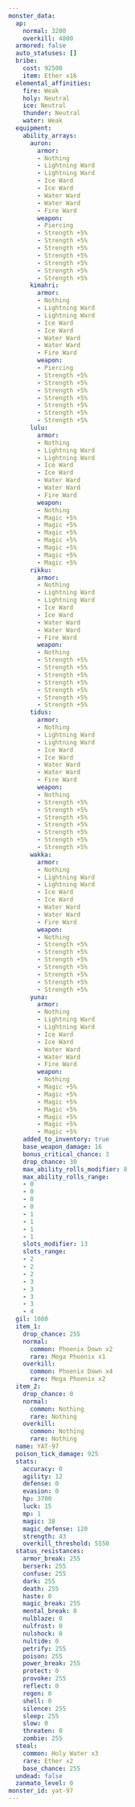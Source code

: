 ```yaml
---
monster_data:
  ap:
    normal: 3200
    overkill: 4800
  armored: false
  auto_statuses: []
  bribe:
    cost: 92500
    item: Ether x16
  elemental_affinities:
    fire: Weak
    holy: Neutral
    ice: Neutral
    thunder: Neutral
    water: Weak
  equipment:
    ability_arrays:
      auron:
        armor:
        - Nothing
        - Lightning Ward
        - Lightning Ward
        - Ice Ward
        - Ice Ward
        - Water Ward
        - Water Ward
        - Fire Ward
        weapon:
        - Piercing
        - Strength +5%
        - Strength +5%
        - Strength +5%
        - Strength +5%
        - Strength +5%
        - Strength +5%
        - Strength +5%
      kimahri:
        armor:
        - Nothing
        - Lightning Ward
        - Lightning Ward
        - Ice Ward
        - Ice Ward
        - Water Ward
        - Water Ward
        - Fire Ward
        weapon:
        - Piercing
        - Strength +5%
        - Strength +5%
        - Strength +5%
        - Strength +5%
        - Strength +5%
        - Strength +5%
        - Strength +5%
      lulu:
        armor:
        - Nothing
        - Lightning Ward
        - Lightning Ward
        - Ice Ward
        - Ice Ward
        - Water Ward
        - Water Ward
        - Fire Ward
        weapon:
        - Nothing
        - Magic +5%
        - Magic +5%
        - Magic +5%
        - Magic +5%
        - Magic +5%
        - Magic +5%
        - Magic +5%
      rikku:
        armor:
        - Nothing
        - Lightning Ward
        - Lightning Ward
        - Ice Ward
        - Ice Ward
        - Water Ward
        - Water Ward
        - Fire Ward
        weapon:
        - Nothing
        - Strength +5%
        - Strength +5%
        - Strength +5%
        - Strength +5%
        - Strength +5%
        - Strength +5%
        - Strength +5%
      tidus:
        armor:
        - Nothing
        - Lightning Ward
        - Lightning Ward
        - Ice Ward
        - Ice Ward
        - Water Ward
        - Water Ward
        - Fire Ward
        weapon:
        - Nothing
        - Strength +5%
        - Strength +5%
        - Strength +5%
        - Strength +5%
        - Strength +5%
        - Strength +5%
        - Strength +5%
      wakka:
        armor:
        - Nothing
        - Lightning Ward
        - Lightning Ward
        - Ice Ward
        - Ice Ward
        - Water Ward
        - Water Ward
        - Fire Ward
        weapon:
        - Nothing
        - Strength +5%
        - Strength +5%
        - Strength +5%
        - Strength +5%
        - Strength +5%
        - Strength +5%
        - Strength +5%
      yuna:
        armor:
        - Nothing
        - Lightning Ward
        - Lightning Ward
        - Ice Ward
        - Ice Ward
        - Water Ward
        - Water Ward
        - Fire Ward
        weapon:
        - Nothing
        - Magic +5%
        - Magic +5%
        - Magic +5%
        - Magic +5%
        - Magic +5%
        - Magic +5%
        - Magic +5%
    added_to_inventory: true
    base_weapon_damage: 16
    bonus_critical_chance: 3
    drop_chance: 30
    max_ability_rolls_modifier: 8
    max_ability_rolls_range:
    - 0
    - 0
    - 0
    - 0
    - 1
    - 1
    - 1
    - 1
    slots_modifier: 13
    slots_range:
    - 2
    - 2
    - 2
    - 3
    - 3
    - 3
    - 3
    - 4
  gil: 1080
  item_1:
    drop_chance: 255
    normal:
      common: Phoenix Down x2
      rare: Mega Phoenix x1
    overkill:
      common: Phoenix Down x4
      rare: Mega Phoenix x2
  item_2:
    drop_chance: 0
    normal:
      common: Nothing
      rare: Nothing
    overkill:
      common: Nothing
      rare: Nothing
  name: YAT-97
  poison_tick_damage: 925
  stats:
    accuracy: 0
    agility: 12
    defense: 0
    evasion: 0
    hp: 3700
    luck: 15
    mp: 1
    magic: 38
    magic_defense: 120
    strength: 43
    overkill_threshold: 5550
  status_resistances:
    armor_break: 255
    berserk: 255
    confuse: 255
    dark: 255
    death: 255
    haste: 0
    magic_break: 255
    mental_break: 0
    nulblaze: 0
    nulfrost: 0
    nulshock: 0
    nultide: 0
    petrify: 255
    poison: 255
    power_break: 255
    protect: 0
    provoke: 255
    reflect: 0
    regen: 0
    shell: 0
    silence: 255
    sleep: 255
    slow: 0
    threaten: 0
    zombie: 255
  steal:
    common: Holy Water x3
    rare: Ether x2
    base_chance: 255
  undead: false
  zanmato_level: 0
monster_id: yat-97
---
```

